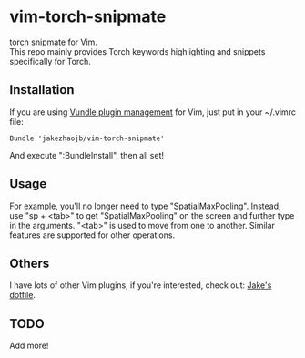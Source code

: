 # vim-torch-snipmate
torch snipmate for Vim.        
This repo mainly provides Torch keywords highlighting and snippets specifically for Torch.

## Installation
If you are using [Vundle plugin management](https://github.com/VundleVim/Vundle.vim) for Vim, just put in your ~/.vimrc file:
    
    Bundle 'jakezhaojb/vim-torch-snipmate'

And execute ":BundleInstall", then all set!

## Usage
For example, you'll no longer need to type "SpatialMaxPooling". Instead, use "sp + \<tab\>" to get "SpatialMaxPooling" on the screen and further type in the arguments. "\<tab\>" is used to move from one to another.
Similar features are supported for other operations.

## Others
I have lots of other Vim plugins, if you're interested, check out: [Jake's dotfile](https://github.com/jakezhaojb/dotfiles).

## TODO
Add more!
